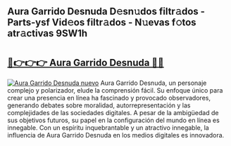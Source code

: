 ## Aura Garrido Desnuda D𝚎sn𝚞dos filtr𝚊dos - Parts-ysf Vid𝚎os filtr𝚊dos - N𝚞evas f𝚘tos atr𝚊ctivas 9SW1h

# <h2><a href="http://mb1w3sl.tromn.icu/?c=Aura+Garrido+Desnuda">🔗👉👉👉 Aura Garrido Desnuda 🔗🔗</a></h2>

[![Aura Garrido Desnuda nuevo](https://i.imgur.com/pEAQMta.gif)](http://mb1w3sl.tromn.icu/?c=Aura+Garrido+Desnuda)
Aura Garrido Desnuda, un personaje complejo y polarizador, elude la comprensión fácil. Su enfoque único para crear una presencia en línea ha fascinado y provocado observadores, generando debates sobre moralidad, autorrepresentación y las complejidades de las sociedades digitales. A pesar de la ambigüedad de sus objetivos futuros, su papel en la configuración del mundo en línea es innegable. Con un espíritu inquebrantable y un atractivo innegable, la influencia de Aura Garrido Desnuda en los medios digitales es innovadora.
